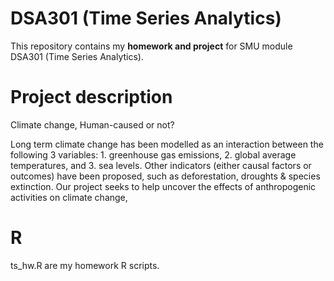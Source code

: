 # DSA301 (Time Series Analytics)
This repository contains my __homework and project__ for SMU module DSA301 (Time Series Analytics).

# Project description
Climate change, Human-caused or not?

Long term climate change has been modelled as an interaction between the following 3 variables: 1. greenhouse gas emissions, 2. global average temperatures, and 3. sea levels. Other indicators (either causal factors or outcomes) have been proposed, such as deforestation, droughts & species extinction. Our project seeks to help uncover the effects of anthropogenic activities on climate change,

# R
ts_hw.R are my homework R scripts.



